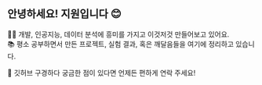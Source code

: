 ## 안녕하세요! 지원입니다 😊

👨‍💻 개발, 인공지능, 데이터 분석에 흥미를 가지고 이것저것 만들어보고 있어요.  
📚 평소 공부하면서 만든 프로젝트, 실험 결과, 혹은 깨달음들을 여기에 정리하고 있습니다.

🙌 깃허브 구경하다 궁금한 점이 있다면 언제든 편하게 연락 주세요!
